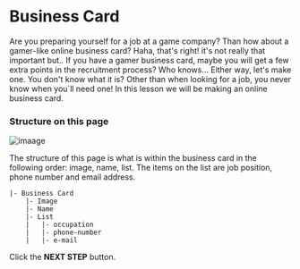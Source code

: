 # Business Card

Are you preparing yourself for a job at a game company? Than how about a gamer-like online business card? Haha, that's right! it's not really that important but..  If you have a gamer business card, maybe you will get a few extra points in the recruitment process? Who knows… Either way, let's make one. You don't know what it is? Other than when looking for a job, you never know when you`ll need one! In this lesson we will be making an online business card. 


### Structure on this page

![imaage](https://res.cloudinary.com/dyiqg9qhi/image/upload/v1532609841/wire/img-wire-03.jpg)

The structure of this page is what is within the business card in the following order: image, name, list. The items on the list are job position, phone number and email address. 

```
|- Business Card
    |- Image
    |- Name 
    |- List
	|   |- occupation
	|   |- phone-number
	|   |- e-mail
```



Click the **NEXT STEP** button.